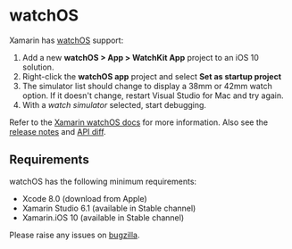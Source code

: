 watchOS
=======

Xamarin has [watchOS](https://blog.xamarin.com/let-the-ios10-ing-begin/) support:

1. Add a new **watchOS > App > WatchKit App** project to an iOS 10 solution.
2. Right-click the **watchOS app** project and select **Set as startup project**
3. The simulator list should change to display a 38mm or 42mm watch option. If it doesn't change, restart Visual Studio for Mac and try again.
4. With a *watch simulator* selected, start debugging.

Refer to the [Xamarin watchOS docs](https://developer.xamarin.com/guides/ios/watch/) for more information. Also see the [release notes](https://developer.xamarin.com/releases/ios/xamarin.ios_10/xamarin.ios_10.0/#watchOS) and [API diff](https://developer.xamarin.com/releases/ios/api_changes/watchos_9.10.0_to_10.0.0/). 



Requirements
--------------------

watchOS has the following minimum requirements:

* Xcode 8.0 (download from Apple)
* Xamarin Studio 6.1 (available in Stable channel)
* Xamarin.iOS 10 (available in Stable channel)
 
Please raise any issues on [bugzilla](https://bugzilla.xamarin.com/enter_bug.cgi?product=iOS&component=Xamarin.WatchOS.dll).
